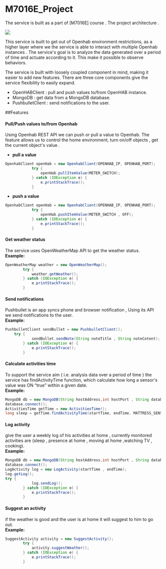 # M7016E_Project
The service is built as a part of [M7016E] course . The project architecture .  

![](https://raw.github.com/haidarchikh/M7016E_Project/master/resources/Architecture.png)


This service is built to get out of Openhab environment restrictions, as a higher layer where we the service is able to interact with multiple Openhab instances . The service's goal is to analyze the data generated over a period of time and actuate according to it. This make it possible to observe behaviors.

The service is built with loosely coupled component in mind, making it easier to add new features. There are three core components give the service flexibility to easily expand.  
* OpenHABClient    : pull and push values to/from OpenHAB instance.
* MongoDB	   : get data from a MongoDB database.
* PushbulletClient : send notifications to the user. 

##Features

#### Pull/Push values to/from Openhab
Using Openhab REST API we can push or pull a value to Openhab. The feature allows us to control the home environment, turn on/off objects , get the current object's value . 
* **pull a value** 

```java
OpenhabClient openHab = new OpenhabClient(OPENHAB_IP, OPENHAB_PORT);
			try {
				openHab.pullItemValue(METER_SWITCH);
			} catch (IOException e) {
				e.printStackTrace();
			}
```

* **push a value** 
```java
OpenhabClient openHab = new OpenhabClient(OPENHAB_IP, OPENHAB_PORT);
			try {
				openHab.pushItemValue(METER_SWITCH , OFF);
			} catch (IOException e) {
				e.printStackTrace();
			}
```
#### Get weather status
The service uses OpenWeatherMap API to get the weather status.  
**Example:**
```java
OpenWeatherMap weather = new OpenWeatherMap();
		try {
			weather.getWeather();
		} catch (IOException e) {
			e.printStackTrace();
		}
```
#### Send notifications
Pushbullet is an app syncs phone and browser notification , Using its API we send notifications to the user.  
**Example:**
```java
PushbulletClient sendBullet = new PushbulletClient();
    try {
			sendBullet.sendNote(String noteTitle , String noteCotent);
		} catch (IOException e) {
			e.printStackTrace();
		}
```
#### Calculate activities time
To support the service aim ( i.e. analysis data over a period of time ) the service has findActivityTime function, which calculate how long a sensor's value was ON “true” within a given date.  
**Example:**
```java
MongoDB db = new MongoDB(String hostAddress,int hostPort , String database , String collection);
database.connect();
ActivitiesTime getTime = new ActivitiesTime();
long sleep = getTime.findActivityTime(startTime, endTime, MATTRESS_SENSOR);
```
#### Log activity  
give the user a weekly log of his activities at home , currently  monitored activities are (sleep , presence at home , moving at home ,watching  TV , cooking).  
**Example:**
```java
MongoDB db = new MongoDB(String hostAddress,int hostPort , String database , String collection);
database.connect();
LogActivity log = new LogActivity(startTime , endTime);
log.getLog();
try {
			log.sendLog();
		} catch (IOException e) {
			e.printStackTrace();
		}
```
#### Suggest an activity   
if the weather is good and the user is at home it will suggest to him to go out.  
**Example:**
```java
SuggestActivity activity = new SuggestActivity();
		try {
			activity.suggestWeather();
		} catch (IOException e) {
			e.printStackTrace();
		}
```

